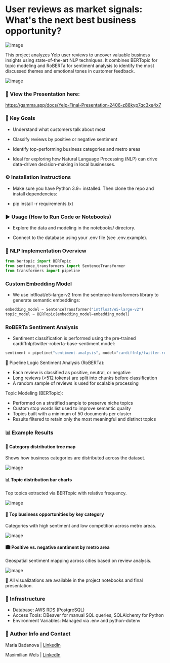 # User reviews as market signals: What's the next best business opportunity?
![image](https://github.com/user-attachments/assets/9f25b774-1a14-4ea2-be1f-d02bf97a65b2)


This project analyzes Yelp user reviews to uncover valuable business insights using state-of-the-art NLP techniques.
It combines BERTopic for topic modeling and RoBERTa for sentiment analysis to identify the most discussed themes and emotional tones in customer feedback.

![image](https://github.com/user-attachments/assets/807706a1-17ac-436f-937b-e652469dabf8)

### 🔗 View the Presentation here:

https://gamma.app/docs/Yelp-Final-Presentation-2406-z88kyp7qc3xe4x7

### 🎯 Key Goals

- Understand what customers talk about most

- Classify reviews by positive or negative sentiment

- Identify top-performing business categories and metro areas

- Ideal for exploring how Natural Language Processing (NLP) can drive data-driven decision-making in local businesses.

### ⚙️ Installation Instructions

- Make sure you have Python 3.9+ installed. Then clone the repo and install dependencies:

- pip install -r requirements.txt

### ▶️ Usage (How to Run Code or Notebooks)

- Explore the data and modeling in the notebooks/ directory.

- Connect to the database using your .env file (see .env.example).

### 🧠 NLP Implementation Overview
```python
from bertopic import BERTopic
from sentence_transformers import SentenceTransformer
from transformers import pipeline
```

### Custom Embedding Model
- We use intfloat/e5-large-v2 from the sentence-transformers library to generate semantic embeddings:
```python
embedding_model = SentenceTransformer("intfloat/e5-large-v2")
topic_model = BERTopic(embedding_model=embedding_model)
```

### RoBERTa Sentiment Analysis
- Sentiment classification is performed using the pre-trained cardiffnlp/twitter-roberta-base-sentiment model:
```python
sentiment = pipeline("sentiment-analysis", model="cardiffnlp/twitter-roberta-base-sentiment")
```

🔄 Pipeline Logic
Sentiment Analysis (RoBERTa):
- Each review is classified as positive, neutral, or negative
- Long reviews (>512 tokens) are split into chunks before classification
- A random sample of reviews is used for scalable processing

Topic Modeling (BERTopic):
- Performed on a stratified sample to preserve niche topics
- Custom stop words list used to improve semantic quality
- Topics built with a minimum of 50 documents per cluster
- Results filtered to retain only the most meaningful and distinct topics

### 📊 Example Results

#### 📂 Category distribution tree map  
Shows how business categories are distributed across the dataset.

![image](https://github.com/user-attachments/assets/df9182de-5d39-4bbf-a2de-c986e3e1d93c)

#### 📊 Topic distribution bar charts  
Top topics extracted via BERTopic with relative frequency.

![image](https://github.com/user-attachments/assets/80e9ddad-b6d8-4575-aed8-5c782a9ee466)

#### 💼 Top business opportunities by key category  
Categories with high sentiment and low competition across metro areas.

![image](https://github.com/user-attachments/assets/0d34626f-ca15-44c0-a503-c6d8457d944f)

#### 🏙️ Positive vs. negative sentiment by metro area  
Geospatial sentiment mapping across cities based on review analysis.

![image](https://github.com/user-attachments/assets/e0bb2856-f299-4953-88a3-ecc94e269647)

📝 All visualizations are available in the project notebooks and final presentation.

### 🧰 Infrastructure

- Database: AWS RDS (PostgreSQL)
- Access Tools: DBeaver for manual SQL queries, SQLAlchemy for Python
- Environment Variables: Managed via .env and python-dotenv

### 👥 Author Info and Contact

Maria Badanova | [LinkedIn](https://www.linkedin.com/in/maria-badanova/)

Maximilian Wels | [LinkedIn](https://www.linkedin.com/in/maximilian-wels-76025810b/)

